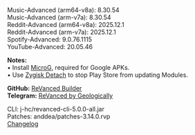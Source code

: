 Music-Advanced (arm64-v8a): 8.30.54  
Music-Advanced (arm-v7a): 8.30.54  
Reddit-Advanced (arm64-v8a): 2025.12.1  
Reddit-Advanced (arm-v7a): 2025.12.1  
Spotify-Advanced: 9.0.76.1115  
YouTube-Advanced: 20.05.46  

**Notes:**  
• Install [MicroG](https://github.com/WSTxda/MicroG-RE/releases/latest), required for Google APKs.  
• Use [Zygisk Detach](https://github.com/j-hc/zygisk-detach) to stop Play Store from updating Modules.  

**GitHub:** [ReVanced Builder](https://github.com/geologically/revanced-builder)  
**Telegram:** [ReVanced by Geologically](https://t.me/rvbygeo)
  
CLI: j-hc/revanced-cli-5.0.0-all.jar  
Patches: anddea/patches-3.14.0.rvp  
[Changelog](https://github.com/anddea/revanced-patches/releases/tag/v3.14.0)  
